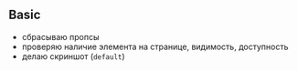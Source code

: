 ## Basic

- сбрасываю пропсы
- проверяю наличие элемента на странице, видимость, доступность
- делаю скриншот (`default`)
